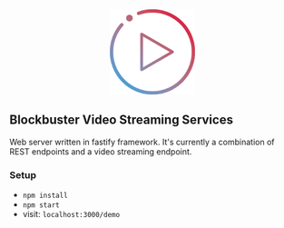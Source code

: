 <div align="center">
    <img src="live.png" width="150" />
</div>

## Blockbuster Video Streaming Services
Web server written in fastify framework. It's currently a combination of REST endpoints and a video streaming endpoint.

### Setup
- `npm install`
- `npm start`
- visit: `localhost:3000/demo`
